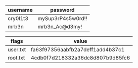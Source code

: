 |username|password|
|--------|------------|
|cry0l1t3|mySup3rP4s5w0rd!!|
|mrb3n|mrb3n_Ac@d3my!|

|flags|value|
|-----|-----|
|user.txt|fa63f97356aabfb2a7deff1add4b37c1|
|root.txt|4cdb0f7d218332a36dc8d807b9d85fc6|